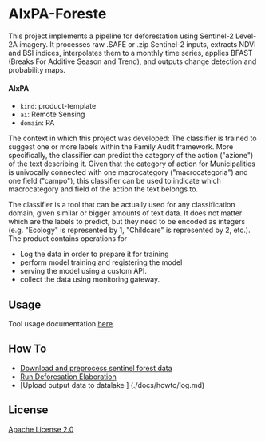# AIxPA-Foreste

This project implements a pipeline for deforestation using Sentinel-2 Level-2A imagery. It processes raw .SAFE or .zip Sentinel-2 inputs, extracts NDVI and BSI indices, interpolates them to a monthly time series, applies BFAST (Breaks For Additive Season and Trend), and outputs change detection and probability maps.

#### AIxPA

- `kind`: product-template
- `ai`: Remote Sensing
- `domain`: PA

The context in which this project was developed: The classifier is trained to suggest one or more labels within the Family Audit framework. More specifically, the classifier can predict the category of the action ("azione") of the text describing it. Given that the category of action for Municipalities is univocally connected with one macrocategory ("macrocategoria") and one field ("campo"), this classifier can be used to indicate which macrocategory and field of the action the text belongs to.

The classifier is a tool that can be actually used for any classification domain, given similar or bigger amounts of text data. It does not matter which are the labels to predict, but they need to be encoded as integers (e.g. "Ecology" is represented by 1, "Childcare" is represented by 2, etc.). The product contains operations for

- Log the data in order to prepare it for training
- perform model training and registering the model
- serving the model using a custom API.
- collect the data using monitoring gateway.

## Usage

Tool usage documentation [here](./docs/usage.md).

## How To

- [Download and preprocess sentinel forest data](./docs/howto/download.md)
- [Run Deforesation Elaboration ](./docs/howto/elaborate.md)
- [Upload output data to datalake ] (./docs/howto/log.md)

## License

[Apache License 2.0](./LICENSE)
